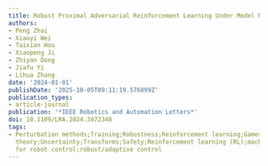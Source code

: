 ```yaml
---
title: Robust Proximal Adversarial Reinforcement Learning Under Model Mismatch
authors:
- Peng Zhai
- Xiaoyi Wei
- Taixian Hou
- Xiaopeng Ji
- Zhiyan Dong
- Jiafu Yi
- Lihua Zhang
date: '2024-01-01'
publishDate: '2025-10-05T09:11:19.576899Z'
publication_types:
- article-journal
publication: '*IEEE Robotics and Automation Letters*'
doi: 10.1109/LRA.2024.3472348
tags:
- Perturbation methods;Training;Robustness;Reinforcement learning;Games;Noise;Complexity
  theory;Uncertainty;Transforms;Safety;Reinforcement learning (RL);machine learning
  for robot control;robust/adaptive control
---
```

